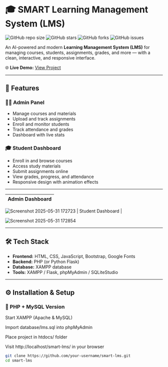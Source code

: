 # 🎓 SMART Learning Management System (LMS)

![GitHub repo size](https://img.shields.io/github/repo-size/your-username/smart-lms)
![GitHub stars](https://img.shields.io/github/stars/your-username/smart-lms?style=social)
![GitHub forks](https://img.shields.io/github/forks/your-username/smart-lms?style=social)
![GitHub issues](https://img.shields.io/github/issues/your-username/smart-lms)

An AI-powered and modern **Learning Management System (LMS)** for managing courses, students, assignments, grades, and more — with a clean, interactive, and responsive interface.

🌐 **Live Demo:** [View Project](https://your-demo-link.com) 

---

## 📌 Features

### 👩‍🏫 Admin Panel
- Manage courses and materials
- Upload and track assignments
- Enroll and monitor students
- Track attendance and grades
- Dashboard with live stats

### 🎓 Student Dashboard
- Enroll in and browse courses
- Access study materials
- Submit assignments online
- View grades, progress, and attendance
- Responsive design with animation effects

---





| Admin Dashboard |
|-----------------|
![Screenshot 2025-05-31 172723](https://github.com/user-attachments/assets/85d7abba-17a0-42c8-aa0f-001715d52834)
| Student Dashboard |

![Screenshot 2025-05-31 172854](https://github.com/user-attachments/assets/99dc07c6-96b4-430f-8cda-8db3949461e5)
 

---

## 🛠️ Tech Stack

- **Frontend:** HTML, CSS, JavaScript, Bootstrap, Google Fonts
- **Backend:** PHP (or Python Flask)
- **Database:** XAMPP database
- **Tools:** XAMPP / Flask, phpMyAdmin / SQLiteStudio

---

## ⚙️ Installation & Setup

### 🔧 PHP + MySQL Version
Start XAMPP (Apache & MySQL)

Import database/lms.sql into phpMyAdmin

Place project in htdocs/ folder

Visit http://localhost/smart-lms/ in your browser

```bash
git clone https://github.com/your-username/smart-lms.git
cd smart-lms

